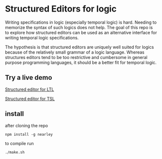 # Structured Editors for logic

Writing specifications in logic (especially temporal logic) is hard.
Needing to memorize the syntax of such logics does not help.
The goal of this repo is to explore how structured editors can be used as an alternative interface for writing temporal logic specifications.

The hypothesis is that structured editors are uniquely well suited for logics because of the relatively small grammar of a logic language.
Whereas structures editors tend to be too restrictive and cumbersome in general purpose programming languages, it should be a better fit for temporal logic.

## Try a live demo

<p><a href="frontEnd/ltl.html">Structured editor for LTL</a></p>
<p><a href="frontEnd/tsl.html">Structured editor for TSL</a></p>

## install

after cloning the repo

    npm install -g nearley

to compile run 

    ./make.sh
